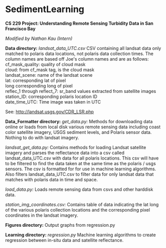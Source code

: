 SedimentLearning
================

**CS 229 Project: Understanding Remote Sensing Turbidity Data in San Francisco Bay**

*Modified by Nathan Kau (Intern)*

**Data directory:**
*landsat_data_UTC.csv*
CSV containing all landsat data only matched to polaris data locations, not polaris data collection times. The column names are based off Joe's column names and are as follows:<br/>
cf_mask_quality: quality of cloud mask <br/>
cloud: from cf_mask tag, is the cloud mask<br/>
landsat_scene: name of the landsat scene<br/>
lat: corresponding lat of pixel<br/>
long corresponding long of pixel<br/>
reflec_1 through reflect_7: sr_band values extracted from satellite images<br/>
station_ID: corresponding polaris location ID<br/>
date_time_UTC: Time image was taken in UTC<br/>

See: http://landsat.usgs.gov/CDR_LSR.php

**Data_Formatter directory:**
*get_data.py:*
Methods for downloading data online or loads from local disk various remote sensing data including coast color satellite imagery, USGS
sediment levels, and Polaris sensor data. Nothing to do with landsat imagery.

*landsat_get_data.py:*
Contains methods for loading Landsat satellite imagery and parses the reflectance data into a csv called landsat_data_UTC.csv with data for all polaris locations.
This csv will have to be filtered to find the data taken at the same time as the polaris / usgs sensors. The csv is
formatted for for use in machine learning algorithms. Also filters landsat_data_UTC.csv to filter data for only landsat data that matches with polaris data in time and space.

*load_data.py:*
Loads remote sensing data from csvs and other harddisk data.

*station_img_coordinates.csv:*
Contains table of data indicating the lat long of the various polaris collection locations and the corresponding pixel
coordinates in the landsat imagery.

**Figures directory:**
Output graphs from regression.py

**Learning directory:**
*regression.py*
Machine learning algorithms to create regression between in-situ data and satellite reflectance.
